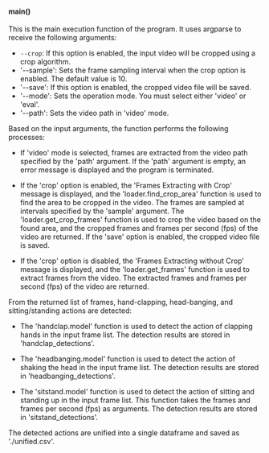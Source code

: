 #### main()

This is the main execution function of the program. It uses argparse to receive the following arguments:

- `--crop`: If this option is enabled, the input video will be cropped using a crop algorithm.
- '--sample': Sets the frame sampling interval when the crop option is enabled. The default value is 10.
- '--save': If this option is enabled, the cropped video file will be saved.
- '--mode': Sets the operation mode. You must select either 'video' or 'eval'.
- '--path': Sets the video path in 'video' mode.

Based on the input arguments, the function performs the following processes:

- If 'video' mode is selected, frames are extracted from the video path specified by the 'path' argument. If the 'path' argument is empty, an error message is displayed and the program is terminated.

- If the 'crop' option is enabled, the 'Frames Extracting with Crop' message is displayed, and the 'loader.find_crop_area' function is used to find the area to be cropped in the video. The frames are sampled at intervals specified by the 'sample' argument. The 'loader.get_crop_frames' function is used to crop the video based on the found area, and the cropped frames and frames per second (fps) of the video are returned. If the 'save' option is enabled, the cropped video file is saved.

- If the 'crop' option is disabled, the 'Frames Extracting without Crop' message is displayed, and the 'loader.get_frames' function is used to extract frames from the video. The extracted frames and frames per second (fps) of the video are returned.

From the returned list of frames, hand-clapping, head-banging, and sitting/standing actions are detected:

- The 'handclap.model' function is used to detect the action of clapping hands in the input frame list. The detection results are stored in 'handclap_detections'.

- The 'headbanging.model' function is used to detect the action of shaking the head in the input frame list. The detection results are stored in 'headbanging_detections'.

- The 'sitstand.model' function is used to detect the action of sitting and standing up in the input frame list. This function takes the frames and frames per second (fps) as arguments. The detection results are stored in 'sitstand_detections'.

The detected actions are unified into a single dataframe and saved as './unified.csv'.
